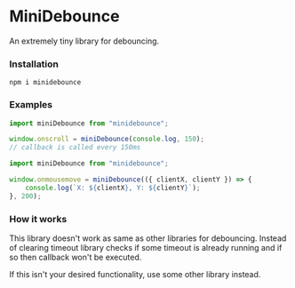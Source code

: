 # MiniDebounce

An extremely tiny library for debouncing.

### Installation

```
npm i minidebounce
```

### Examples

```js
import miniDebounce from "minidebounce";

window.onscroll = miniDebounce(console.log, 150);
// callback is called every 150ms
```

```js
import miniDebounce from "minidebounce";

window.onmousemove = miniDebounce(({ clientX, clientY }) => {
    console.log(`X: ${clientX}, Y: ${clientY}`);
}, 200);
```

### How it works

This library doesn't work as same as other libraries for debouncing.
Instead of clearing timeout library checks if some timeout is already running
and if so then callback won't be executed.

If this isn't your desired functionality, use some other library instead.